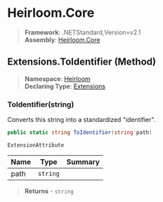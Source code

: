 # Heirloom.Core

> **Framework**: .NETStandard,Version=v2.1  
> **Assembly**: [Heirloom.Core][0]

## Extensions.ToIdentifier (Method)

> **Namespace**: [Heirloom][0]  
> **Declaring Type**: [Extensions][1]

### ToIdentifier(string)

Converts this string into a standardized "identifier".

```cs
public static string ToIdentifier(string path)
```

`ExtensionAttribute`

| Name | Type     | Summary |
|------|----------|---------|
| path | `string` |         |

> **Returns** - `string`

[0]: ../../../Heirloom.Core.md
[1]: ../Extensions.md

